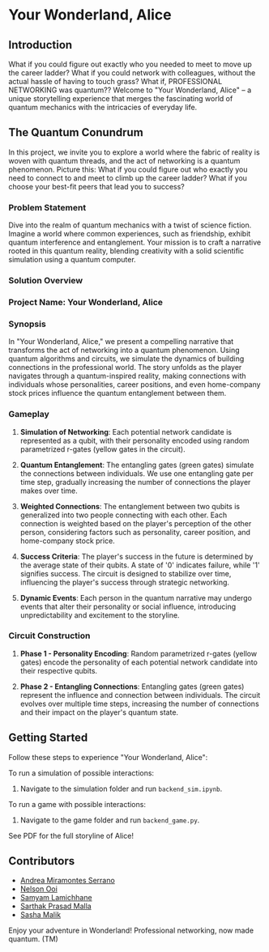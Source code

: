 # Your Wonderland, Alice

## Introduction
What if you could figure out exactly who you needed to meet to move up the career ladder?
What if you could network with colleagues, without the actual hassle of having to touch grass?
What if, PROFESSIONAL NETWORKING was quantum??
Welcome to "Your Wonderland, Alice" – a unique storytelling experience that merges the fascinating world of quantum mechanics with the intricacies of everyday life.

## The Quantum Conundrum

In this project, we invite you to explore a world where the fabric of reality is woven with quantum threads, and the act of networking is a quantum phenomenon. Picture this: What if you could figure out who exactly you need to connect to and meet to climb up the career ladder? What if you choose your best-fit peers that lead you to success?

### Problem Statement

Dive into the realm of quantum mechanics with a twist of science fiction. Imagine a world where common experiences, such as friendship, exhibit quantum interference and entanglement. Your mission is to craft a narrative rooted in this quantum reality, blending creativity with a solid scientific simulation using a quantum computer.

### Solution Overview

### Project Name: Your Wonderland, Alice

### Synopsis

In "Your Wonderland, Alice," we present a compelling narrative that transforms the act of networking into a quantum phenomenon. Using quantum algorithms and circuits, we simulate the dynamics of building connections in the professional world. The story unfolds as the player navigates through a quantum-inspired reality, making connections with individuals whose personalities, career positions, and even home-company stock prices influence the quantum entanglement between them.

### Gameplay

1. **Simulation of Networking**: Each potential network candidate is represented as a qubit, with their personality encoded using random parametrized r-gates (yellow gates in the circuit).

2. **Quantum Entanglement**: The entangling gates (green gates) simulate the connections between individuals. We use one entangling gate per time step, gradually increasing the number of connections the player makes over time.

3. **Weighted Connections**: The entanglement between two qubits is generalized into two people connecting with each other. Each connection is weighted based on the player's perception of the other person, considering factors such as personality, career position, and home-company stock price.

4. **Success Criteria**: The player's success in the future is determined by the average state of their qubits. A state of '0' indicates failure, while '1' signifies success. The circuit is designed to stabilize over time, influencing the player's success through strategic networking.

5. **Dynamic Events**: Each person in the quantum narrative may undergo events that alter their personality or social influence, introducing unpredictability and excitement to the storyline.

### Circuit Construction

1. **Phase 1 - Personality Encoding**: Random parametrized r-gates (yellow gates) encode the personality of each potential network candidate into their respective qubits.

2. **Phase 2 - Entangling Connections**: Entangling gates (green gates) represent the influence and connection between individuals. The circuit evolves over multiple time steps, increasing the number of connections and their impact on the player's quantum state.

## Getting Started

Follow these steps to experience "Your Wonderland, Alice":

To run a simulation of possible interactions:
1. Navigate to the simulation folder and run `backend_sim.ipynb`.

To run a game with possible interactions:
1. Navigate to the game folder and run `backend_game.py`.

See PDF for the full storyline of Alice!

## Contributors

- [Andrea Miramontes Serrano](https://github.com/Andrea-MiramonSerr)
- [Nelson Ooi](https://github.com/NelsonOoi)
- [Samyam Lamichhane](https://github.com/declansam)
- [Sarthak Prasad Malla](https://github.com/Sarthak-Malla/)
- [Sasha Malik](https://github.com/Sasha-Malik)

Enjoy your adventure in Wonderland!
Professional networking, now made quantum. (TM)
